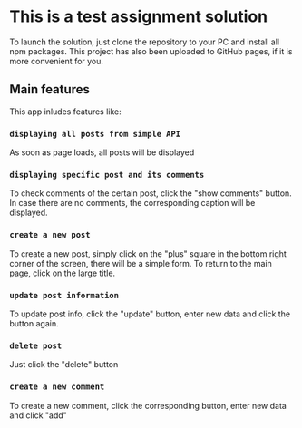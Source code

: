 # This is a test assignment solution

To launch the solution, just clone the repository to your PC and install all npm packages.
This project has also been uploaded to GitHub pages, if it is more convenient for you.

## Main features

This app inludes features like:

### `displaying all posts from simple API`
As soon as page loads, all posts will be displayed

### `displaying specific post and its comments`
To check comments of the certain post, click the "show comments" button.
In case there are no comments, the corresponding caption will be displayed.

### `create a new post`
To create a new post, simply click on the "plus" square in the bottom right corner of the screen,
there will be a simple form. To return to the main page, click on the large title.

### `update post information`
To update post info, click the "update" button, enter new data and click the button again.

### `delete post`
Just click the "delete" button

### `create a new comment`
To create a new comment, click the corresponding button, enter new data and click "add"

